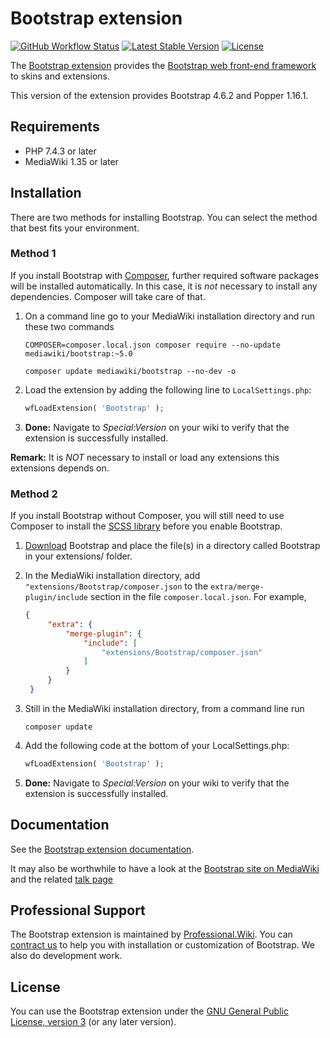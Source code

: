 # Bootstrap extension

[![GitHub Workflow Status](https://img.shields.io/github/actions/workflow/status/ProfessionalWiki/Bootstrap/ci.yml?branch=master)](https://github.com/ProfessionalWiki/Bootstrap/actions?query=workflow%3ACI)
[![Latest Stable Version](https://poser.pugx.org/mediawiki/bootstrap/version.png)](https://packagist.org/packages/mediawiki/bootstrap)
[![License](https://poser.pugx.org/mediawiki/bootstrap/license)](https://packagist.org/packages/mediawiki/bootstrap)

The [Bootstrap extension][mw-bootstrap] provides the
[Bootstrap web front-end framework][bootstrap] to skins and extensions.

This version of the extension provides Bootstrap 4.6.2 and Popper 1.16.1.

## Requirements

- PHP 7.4.3 or later
- MediaWiki 1.35 or later

## Installation

There are two methods for installing Bootstrap. You can select the method that best fits your
environment.

### Method 1

If you install Bootstrap with [Composer](composer), further required software packages will be installed
automatically. In this case, it is *not* necessary to install any dependencies. Composer will
take care of that.

1. On a command line go to your MediaWiki installation directory and run these two commands
   ```
   COMPOSER=composer.local.json composer require --no-update mediawiki/bootstrap:~5.0
   ```
   ```
   composer update mediawiki/bootstrap --no-dev -o
   ```

2. Load the extension by adding the following line to `LocalSettings.php`:

   ```php
   wfLoadExtension( 'Bootstrap' );
   ```

3. __Done:__ Navigate to _Special:Version_ on your wiki to verify that the
   extension is successfully installed.

**Remark:** It is _NOT_ necessary to install or load any extensions this extensions
depends on.

### Method 2

If you install Bootstrap without Composer, you will still need to use Composer to install
the [SCSS library][scss] before you enable Bootstrap.

1. [Download][download] Bootstrap and place the file(s) in a directory called Bootstrap in your
    extensions/ folder.

2. In the MediaWiki installation directory, add `"extensions/Bootstrap/composer.json`
   to the `extra/merge-plugin/include` section in the file `composer.local.json`.
   For example,

   ```json
   {
		"extra": {
			"merge-plugin": {
				"include": [
					"extensions/Bootstrap/composer.json"
				]
			}
		}
	}
   ```

3. Still in the MediaWiki installation directory, from a command line run<br>

   ```
   composer update
   ```
4. Add the following code at the bottom of your LocalSettings.php:

   ```php
   wfLoadExtension( 'Bootstrap' );
   ```

5. __Done:__ Navigate to _Special:Version_ on your wiki to verify that the extension
   is successfully installed.

## Documentation

See the [Bootstrap extension documentation](docs).

It may also be worthwhile to have a look at the [Bootstrap site on
MediaWiki][mw-bootstrap] and the related [talk page][mw-bootstrap-talk]

## Professional Support

The Bootstrap extension is maintained by [Professional.Wiki](https://professional.wiki).
You can [contract us][contact-form] to help you with installation or customization of Bootstrap.
We also do development work.

## License

You can use the Bootstrap extension under the [GNU General Public License,
version 3][license] (or any later version).

[bootstrap]: https://getbootstrap.com
[mw-bootstrap]: https://www.mediawiki.org/wiki/Extension:Bootstrap
[mw-bootstrap-talk]: https://www.mediawiki.org/wiki/Extension_Talk:Bootstrap
[download]: https://github.com/ProfessionalWiki/Bootstrap/archive/master.zip
[scss]: https://github.com/professionalwiki/SCSS
[composer]: https://getcomposer.org/
[license]: https://www.gnu.org/copyleft/gpl.html
[contact-form]: https://professional.wiki/en/contact
